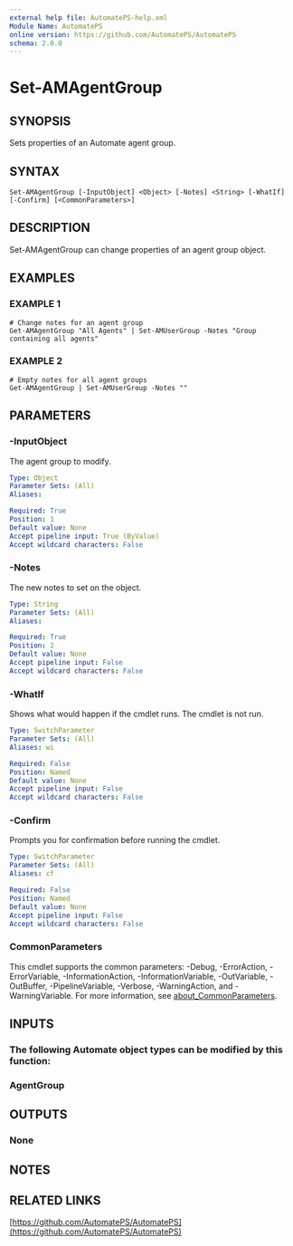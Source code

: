 ```yaml
---
external help file: AutomatePS-help.xml
Module Name: AutomatePS
online version: https://github.com/AutomatePS/AutomatePS
schema: 2.0.0
---
```


# Set-AMAgentGroup

## SYNOPSIS
Sets properties of an Automate agent group.

## SYNTAX

```
Set-AMAgentGroup [-InputObject] <Object> [-Notes] <String> [-WhatIf] [-Confirm] [<CommonParameters>]
```

## DESCRIPTION
Set-AMAgentGroup can change properties of an agent group object.

## EXAMPLES

### EXAMPLE 1
```
# Change notes for an agent group
Get-AMAgentGroup "All Agents" | Set-AMUserGroup -Notes "Group containing all agents"
```

### EXAMPLE 2
```
# Empty notes for all agent groups
Get-AMAgentGroup | Set-AMUserGroup -Notes ""
```

## PARAMETERS

### -InputObject
The agent group to modify.

```yaml
Type: Object
Parameter Sets: (All)
Aliases:

Required: True
Position: 1
Default value: None
Accept pipeline input: True (ByValue)
Accept wildcard characters: False
```

### -Notes
The new notes to set on the object.

```yaml
Type: String
Parameter Sets: (All)
Aliases:

Required: True
Position: 2
Default value: None
Accept pipeline input: False
Accept wildcard characters: False
```

### -WhatIf
Shows what would happen if the cmdlet runs.
The cmdlet is not run.

```yaml
Type: SwitchParameter
Parameter Sets: (All)
Aliases: wi

Required: False
Position: Named
Default value: None
Accept pipeline input: False
Accept wildcard characters: False
```

### -Confirm
Prompts you for confirmation before running the cmdlet.

```yaml
Type: SwitchParameter
Parameter Sets: (All)
Aliases: cf

Required: False
Position: Named
Default value: None
Accept pipeline input: False
Accept wildcard characters: False
```

### CommonParameters
This cmdlet supports the common parameters: -Debug, -ErrorAction, -ErrorVariable, -InformationAction, -InformationVariable, -OutVariable, -OutBuffer, -PipelineVariable, -Verbose, -WarningAction, and -WarningVariable. For more information, see [about_CommonParameters](http://go.microsoft.com/fwlink/?LinkID=113216).

## INPUTS

### The following Automate object types can be modified by this function:
### AgentGroup
## OUTPUTS

### None
## NOTES

## RELATED LINKS

[https://github.com/AutomatePS/AutomatePS](https://github.com/AutomatePS/AutomatePS)

